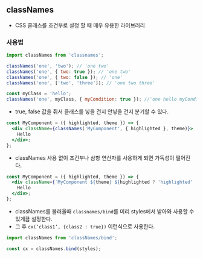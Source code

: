## classNames

- CSS 클래스를 조건부로 설정 할 때 매우 유용한 라이브러리

### 사용법

```jsx
import classNames from 'classnames';

classNames('one', 'two'); // 'one two'
classNames('one', { two: true }); // 'one two'
classNames('one', { two: false }); // 'one'
classNames('one', ['two', 'three']); // 'one two three'

const myClass = 'hello';
classNames('one', myClass, { myCondition: true }); //'one hello myCondition'
```

- true, false 값을 줘서 클래스를 넣을 건지 안넣을 건지 분기할 수 있다.

```jsx
const MyComponent = ({ highlighted, theme }) => {
  <div className={classNames('MyComponent', { highlighted }, theme)}>
    Hello
  </div>;
};
```

- classNames 사용 없이 조건부나 삼항 연산자를 사용하게 되면 가독성이 떨어진다.

```jsx
const MyComponent = ({ highlighted, theme }) => {
  <div className={`MyComponent ${theme} ${highlighted ? 'highlighted' : ''}`}>
    Hello
  </div>;
};
```

- classNames를 불러올때 `classnames/bind`를 미리 styles에서 받아와 사용할 수 있게끔 설정한다.
- 그 후 `cx(’class1’, {class2 : true})` 이런식으로 사용한다.

```jsx
import classNames from 'classNames/bind';

const cx = classNames.bind(styles);
```
